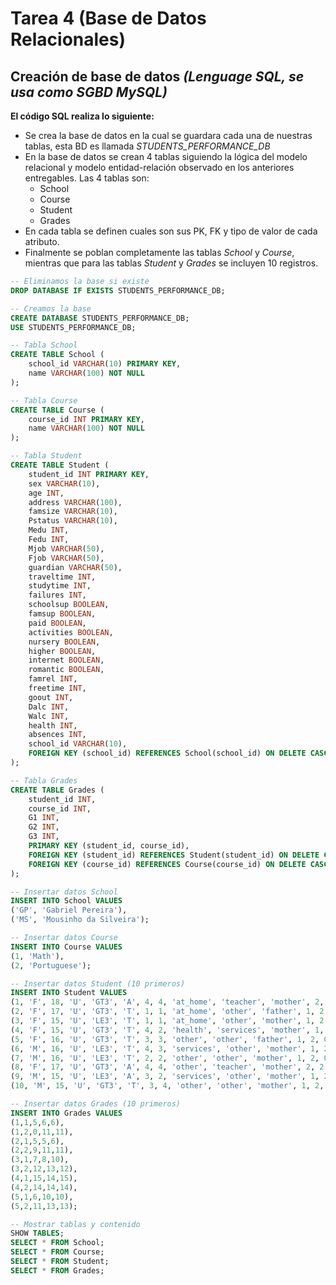 # Tarea 4 (Base de Datos Relacionales)

## Creación de base de datos *(Lenguage SQL, se usa como SGBD MySQL)*

**El código SQL realiza lo siguiente:**

 - Se crea la base de datos en la cual se guardara cada una de nuestras tablas, esta BD es llamada *STUDENTS_PERFORMANCE_DB*
 - En la base de datos se crean 4 tablas siguiendo la lógica del modelo relacional y modelo entidad-relación observado en los anteriores entregables. Las 4 tablas son:
    - School
    - Course
    - Student
    - Grades  
 - En cada tabla se definen cuales son sus PK, FK y tipo de valor de cada atributo.
 - Finalmente se poblan completamente las tablas *School* y *Course*, mientras que para las tablas *Student* y *Grades* se incluyen 10 registros.

```sql
-- Eliminamos la base si existe
DROP DATABASE IF EXISTS STUDENTS_PERFORMANCE_DB;

-- Creamos la base
CREATE DATABASE STUDENTS_PERFORMANCE_DB;
USE STUDENTS_PERFORMANCE_DB;

-- Tabla School
CREATE TABLE School (
    school_id VARCHAR(10) PRIMARY KEY,
    name VARCHAR(100) NOT NULL
);

-- Tabla Course
CREATE TABLE Course (
    course_id INT PRIMARY KEY,
    name VARCHAR(100) NOT NULL
);

-- Tabla Student
CREATE TABLE Student (
    student_id INT PRIMARY KEY,
    sex VARCHAR(10),
    age INT,
    address VARCHAR(100),
    famsize VARCHAR(10),
    Pstatus VARCHAR(10),
    Medu INT,
    Fedu INT,
    Mjob VARCHAR(50),
    Fjob VARCHAR(50),
    guardian VARCHAR(50),
    traveltime INT,
    studytime INT,
    failures INT,
    schoolsup BOOLEAN,
    famsup BOOLEAN,
    paid BOOLEAN,
    activities BOOLEAN,
    nursery BOOLEAN,
    higher BOOLEAN,
    internet BOOLEAN,
    romantic BOOLEAN,
    famrel INT,
    freetime INT,
    goout INT,
    Dalc INT,
    Walc INT,
    health INT,
    absences INT,
    school_id VARCHAR(10),
    FOREIGN KEY (school_id) REFERENCES School(school_id) ON DELETE CASCADE
);

-- Tabla Grades
CREATE TABLE Grades (
    student_id INT,
    course_id INT,
    G1 INT,
    G2 INT,
    G3 INT,
    PRIMARY KEY (student_id, course_id),
    FOREIGN KEY (student_id) REFERENCES Student(student_id) ON DELETE CASCADE,
    FOREIGN KEY (course_id) REFERENCES Course(course_id) ON DELETE CASCADE
);

-- Insertar datos School
INSERT INTO School VALUES
('GP', 'Gabriel Pereira'),
('MS', 'Mousinho da Silveira');

-- Insertar datos Course
INSERT INTO Course VALUES
(1, 'Math'),
(2, 'Portuguese');

-- Insertar datos Student (10 primeros)
INSERT INTO Student VALUES
(1, 'F', 18, 'U', 'GT3', 'A', 4, 4, 'at_home', 'teacher', 'mother', 2, 2, 0, TRUE, FALSE, FALSE, TRUE, TRUE, TRUE, TRUE, FALSE, 4, 3, 4, 1, 1, 3, 6, 'GP'),
(2, 'F', 17, 'U', 'GT3', 'T', 1, 1, 'at_home', 'other', 'father', 1, 2, 0, FALSE, TRUE, TRUE, FALSE, FALSE, TRUE, FALSE, TRUE, 5, 3, 3, 1, 1, 3, 4, 'GP'),
(3, 'F', 15, 'U', 'LE3', 'T', 1, 1, 'at_home', 'other', 'mother', 1, 2, 3, TRUE, FALSE, FALSE, TRUE, TRUE, TRUE, TRUE, FALSE, 4, 3, 2, 2, 3, 3, 10, 'GP'),
(4, 'F', 15, 'U', 'GT3', 'T', 4, 2, 'health', 'services', 'mother', 1, 3, 0, FALSE, TRUE, TRUE, FALSE, FALSE, TRUE, FALSE, TRUE, 3, 2, 2, 1, 1, 5, 2, 'GP'),
(5, 'F', 16, 'U', 'GT3', 'T', 3, 3, 'other', 'other', 'father', 1, 2, 0, FALSE, FALSE, TRUE, FALSE, FALSE, TRUE, FALSE, FALSE, 4, 3, 2, 1, 2, 5, 4, 'GP'),
(6, 'M', 16, 'U', 'LE3', 'T', 4, 3, 'services', 'other', 'mother', 1, 2, 0, FALSE, FALSE, TRUE, FALSE, FALSE, TRUE, FALSE, FALSE, 5, 4, 2, 1, 2, 5, 10, 'GP'),
(7, 'M', 16, 'U', 'LE3', 'T', 2, 2, 'other', 'other', 'mother', 1, 2, 0, FALSE, TRUE, FALSE, TRUE, TRUE, TRUE, TRUE, FALSE, 4, 4, 4, 1, 1, 3, 0, 'GP'),
(8, 'F', 17, 'U', 'GT3', 'A', 4, 4, 'other', 'teacher', 'mother', 2, 2, 0, TRUE, TRUE, TRUE, FALSE, FALSE, TRUE, FALSE, FALSE, 4, 1, 4, 1, 1, 1, 6, 'GP'),
(9, 'M', 15, 'U', 'LE3', 'A', 3, 2, 'services', 'other', 'mother', 1, 2, 0, FALSE, TRUE, FALSE, TRUE, TRUE, TRUE, TRUE, FALSE, 4, 2, 2, 1, 1, 1, 0, 'GP'),
(10, 'M', 15, 'U', 'GT3', 'T', 3, 4, 'other', 'other', 'mother', 1, 2, 0, FALSE, TRUE, FALSE, TRUE, TRUE, TRUE, TRUE, FALSE, 5, 5, 1, 1, 1, 5, 0, 'GP');

-- Insertar datos Grades (10 primeros)
INSERT INTO Grades VALUES
(1,1,5,6,6),
(1,2,0,11,11),
(2,1,5,5,6),
(2,2,9,11,11),
(3,1,7,8,10),
(3,2,12,13,12),
(4,1,15,14,15),
(4,2,14,14,14),
(5,1,6,10,10),
(5,2,11,13,13);

-- Mostrar tablas y contenido
SHOW TABLES;
SELECT * FROM School;
SELECT * FROM Course;
SELECT * FROM Student;
SELECT * FROM Grades;

```